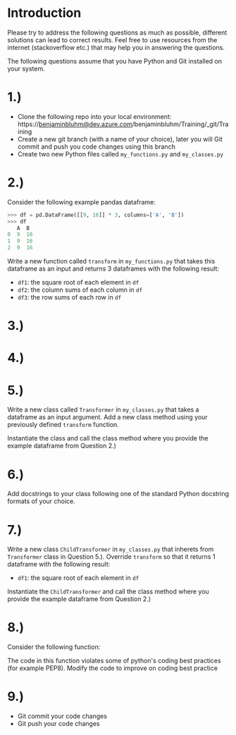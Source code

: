 # Introduction
Please try to address the following questions as much as possible, different solutions can lead to correct results. Feel free to use resources from the internet (stackoverflow etc.) that may help you in answering the questions. 

The following questions assume that you have Python and Git installed on your system.

# 1.)
- Clone the following repo into your local environment: https://benjaminbluhm@dev.azure.com/benjaminbluhm/Training/_git/Training 
- Create a new git branch (with a name of your choice), later you will Git commit and push you code changes using this branch 
- Create two new Python files called `my_functions.py` and `my_classes.py`

# 2.) 
Consider the following example pandas dataframe:

```Python
>>> df = pd.DataFrame([[9, 16]] * 3, columns=['A', 'B'])
>>> df
   A  B
0  9  16
1  9  16
2  9  16
```
Write a new function called `transform` in `my_functions.py` that takes this dataframe as an input and returns 3 dataframes with the following result:

- `df1`: the square root of each element in `df`
- `df2`: the column sums of each column in `df`
- `df3`: the row sums of each row in `df`

# 3.)

# 4.)

# 5.)

Write a new class called `Transformer` in `my_classes.py` that takes a dataframe as an input argument. Add a new class method using your previously defined `transform` function. 

Instantiate the class and call the class method where you provide the example dataframe from Question 2.)

# 6.)

Add docstrings to your class following one of the standard Python docstring formats of your choice.

# 7.)

Write a new class `ChildTransformer` in `my_classes.py` that inherets from `Transformer` class in Question 5.). Override `transform` so that it returns 1 dataframe with the following result:

- `df1`: the square root of each element in `df`

Instantiate the `ChildTransformer` and call the class method where you provide the example dataframe from Question 2.)

# 8.)
Consider the following function:

The code in this function violates some of python's coding best practices (for example PEP8). Modify the code to improve on coding best practice   

# 9.)
- Git commit your code changes 
- Git push your code changes  
